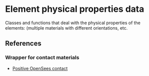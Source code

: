 # Element physical properties data

Classes and functions that deal with the physical properties of the elements: (multiple materials with different orientations, etc.

## References


### Wrapper for contact materials
- [Positive OpenSees contact](https://portwooddigital.com/2025/10/19/positive-opensees-contact/)

